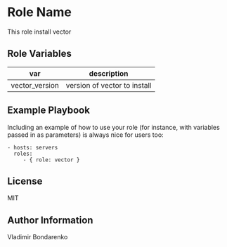 Role Name
=========

This role install vector


Role Variables
--------------

| var | description |
|-----|-------------|
| vector_version | version of vector to install |


Example Playbook
----------------

Including an example of how to use your role (for instance, with variables passed in as parameters) is always nice for users too:

    - hosts: servers
      roles:
         - { role: vector }

License
-------

MIT

Author Information
------------------

Vladimir Bondarenko